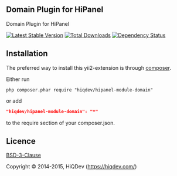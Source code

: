 Domain Plugin for HiPanel
-------------------------

Domain Plugin for HiPanel

[![Latest Stable Version](https://poser.pugx.org/hiqdev/hipanel-module-domain/v/stable.png)](https://packagist.org/packages/hiqdev/hipanel-module-domain)
[![Total Downloads](https://poser.pugx.org/hiqdev/hipanel-module-domain/downloads.png)](https://packagist.org/packages/hiqdev/hipanel-module-domain)
[![Dependency Status](https://www.versioneye.com/php/hiqdev:hipanel-module-domain/dev-master/badge.svg)](https://www.versioneye.com/php/hiqdev:hipanel-module-domain/dev-master)

## Installation

The preferred way to install this yii2-extension is through [composer](http://getcomposer.org/download/).

Either run

```
php composer.phar require "hiqdev/hipanel-module-domain"
```

or add

```json
"hiqdev/hipanel-module-domain": "*"
```

to the require section of your composer.json.

## Licence

[BSD-3-Clause](http://choosealicense.com/licenses/bsd-3-clause)

Copyright © 2014-2015, HiQDev (https://hiqdev.com/)

